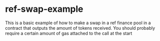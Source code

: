 # ref-swap-example

This is a basic example of how to make a swap in a ref finance pool in a contract that outputs the amount of tokens received. 
You should probably require a certain amount of gas attached to the call at the start 
